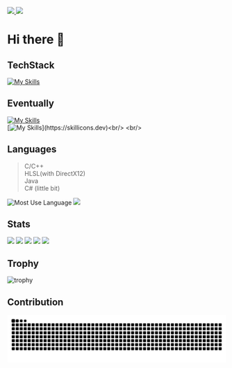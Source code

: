 <p align="left">
  <a href="https://github.com/MaekawaTomonori">
    <img height="20" src="https://komarev.com/ghpvc/?username=MaekawaTomonori" />
  </a>
  <a href="https://github.com/MaekawaTomonori">
    <img height="20" src="https://img.shields.io/github/followers/MaekawaTomonori?label=follow&logo=github&style=flat" />
  </a>
</p>

# Hi there 👋
<!--
**MaekawaTomonori/MaekawaTomonori** is a ✨ _special_ ✨ repository because its `README.md` (this file) appears on your GitHub profile.

Here are some ideas to get you started:

- 🔭 I’m currently working on ...
- 🌱 I’m currently learning ...
- 👯 I’m looking to collaborate on ...
- 🤔 I’m looking for help with ...
- 💬 Ask me about ...
- 📫 How to reach me: ...
- 😄 Pronouns: ...
- ⚡ Fun fact: ...
-->

## TechStack
[![My Skills](https://skillicons.dev/icons?i=cpp,java,visualstudio,idea,windows,github,notion,discord,bots,twitter)](https://skillicons.dev)

## Eventually
[![My Skills](https://skillicons.dev/icons?i=raspberrypi,linux,mysql,git,docker,grafana,php,vim)](https://skillicons.dev)<br/>
[![My Skills](https://skillicons.dev/icons?i=clion,cmake,gradle,md,rust,vscode,ubuntu,unity,unreal,)](https://skillicons.dev)<br/> <br/>

## Languages
> C/C++ <br/>
> HLSL(with DirectX12) <br/>
> Java <br/>
> C# (little bit) <br/>

![Most Use Language](https://github-readme-stats.vercel.app/api/top-langs/?username=MaekawaTomonori&theme=vue-dark)
![](https://github-readme-stats.vercel.app/api/top-langs/?username=MaekawaTomonori&layout=compact)

## Stats
![](http://github-profile-summary-cards.vercel.app/api/cards/profile-details?username=MaekawaTomonori&theme=gruvbox)
![](http://github-profile-summary-cards.vercel.app/api/cards/repos-per-language?username=MaekawaTomonori&theme=gruvbox)
![](http://github-profile-summary-cards.vercel.app/api/cards/most-commit-language?username=MaekawaTomonori&theme=gruvbox)
![](http://github-profile-summary-cards.vercel.app/api/cards/stats?username=MaekawaTomonori&theme=gruvbox)
![](http://github-profile-summary-cards.vercel.app/api/cards/productive-time?username=MaekawaTomonori&theme=gruvbox&utcOffset=9)

## Trophy
![trophy](https://github-profile-trophy.vercel.app/?username=MaekawaTomonori&theme=gruvbox)

## Contribution
![](https://raw.githubusercontent.com/MaekawaTomonori/MaekawaTomonori/output/github-contribution-grid-snake.svg)

